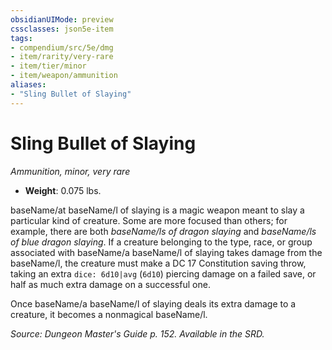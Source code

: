 ```yaml
---
obsidianUIMode: preview
cssclasses: json5e-item
tags:
- compendium/src/5e/dmg
- item/rarity/very-rare
- item/tier/minor
- item/weapon/ammunition
aliases: 
- "Sling Bullet of Slaying"
---
```

# Sling Bullet of Slaying
*Ammunition, minor, very rare*  

- **Weight**: 0.075 lbs.

baseName/at baseName/l of slaying is a magic weapon meant to slay a particular kind of creature. Some are more focused than others; for example, there are both *baseName/ls of dragon slaying* and *baseName/ls of blue dragon slaying*. If a creature belonging to the type, race, or group associated with baseName/a baseName/l of slaying takes damage from the baseName/l, the creature must make a DC 17 Constitution saving throw, taking an extra `dice: 6d10|avg` (`6d10`) piercing damage on a failed save, or half as much extra damage on a successful one.

Once baseName/a baseName/l of slaying deals its extra damage to a creature, it becomes a nonmagical baseName/l.

*Source: Dungeon Master's Guide p. 152. Available in the SRD.*